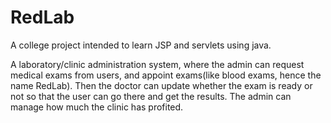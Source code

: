 # RedLab

A college project intended to learn JSP and servlets using java.

A laboratory/clinic administration system, where the admin can request medical exams from users, and appoint exams(like blood exams, hence the name RedLab). Then the doctor can update whether the exam is ready or not so that the user can go there and get the results. The admin can manage how much the clinic has profited.
